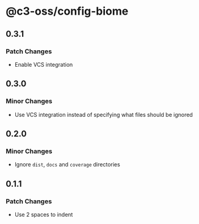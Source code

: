 # @c3-oss/config-biome

## 0.3.1

### Patch Changes

- Enable VCS integration

## 0.3.0

### Minor Changes

- Use VCS integration instead of specifying what files should be ignored

## 0.2.0

### Minor Changes

- Ignore `dist`, `docs` and `coverage` directories

## 0.1.1

### Patch Changes

- Use 2 spaces to indent
